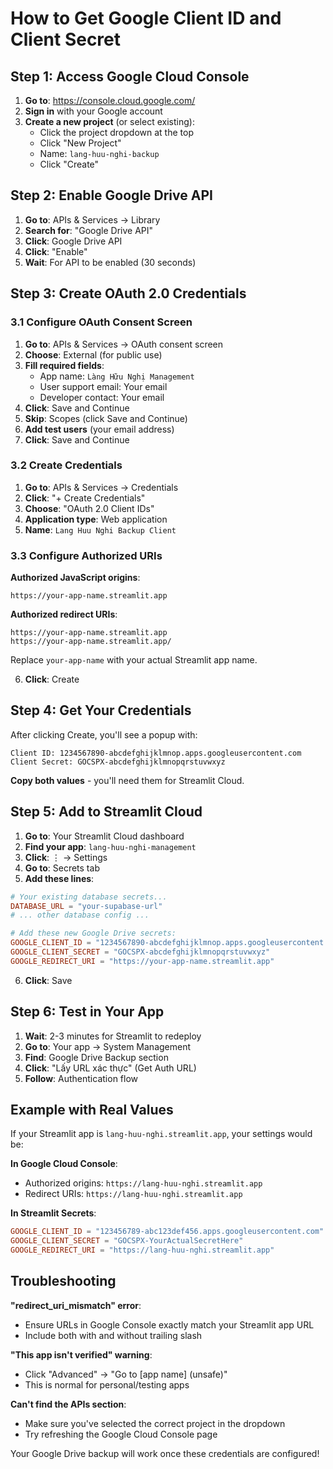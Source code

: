 # How to Get Google Client ID and Client Secret

## Step 1: Access Google Cloud Console

1. **Go to**: https://console.cloud.google.com/
2. **Sign in** with your Google account
3. **Create a new project** (or select existing):
   - Click the project dropdown at the top
   - Click "New Project"
   - Name: `lang-huu-nghi-backup`
   - Click "Create"

## Step 2: Enable Google Drive API

1. **Go to**: APIs & Services → Library
2. **Search for**: "Google Drive API"
3. **Click**: Google Drive API
4. **Click**: "Enable"
5. **Wait**: For API to be enabled (30 seconds)

## Step 3: Create OAuth 2.0 Credentials

### 3.1 Configure OAuth Consent Screen
1. **Go to**: APIs & Services → OAuth consent screen
2. **Choose**: External (for public use)
3. **Fill required fields**:
   - App name: `Làng Hữu Nghị Management`
   - User support email: Your email
   - Developer contact: Your email
4. **Click**: Save and Continue
5. **Skip**: Scopes (click Save and Continue)
6. **Add test users** (your email address)
7. **Click**: Save and Continue

### 3.2 Create Credentials
1. **Go to**: APIs & Services → Credentials
2. **Click**: "+ Create Credentials"
3. **Choose**: "OAuth 2.0 Client IDs"
4. **Application type**: Web application
5. **Name**: `Lang Huu Nghi Backup Client`

### 3.3 Configure Authorized URIs
**Authorized JavaScript origins**:
```
https://your-app-name.streamlit.app
```

**Authorized redirect URIs**:
```
https://your-app-name.streamlit.app
https://your-app-name.streamlit.app/
```

Replace `your-app-name` with your actual Streamlit app name.

6. **Click**: Create

## Step 4: Get Your Credentials

After clicking Create, you'll see a popup with:

```
Client ID: 1234567890-abcdefghijklmnop.apps.googleusercontent.com
Client Secret: GOCSPX-abcdefghijklmnopqrstuvwxyz
```

**Copy both values** - you'll need them for Streamlit Cloud.

## Step 5: Add to Streamlit Cloud

1. **Go to**: Your Streamlit Cloud dashboard
2. **Find your app**: `lang-huu-nghi-management`
3. **Click**: ⋮ → Settings
4. **Go to**: Secrets tab
5. **Add these lines**:

```toml
# Your existing database secrets...
DATABASE_URL = "your-supabase-url"
# ... other database config ...

# Add these new Google Drive secrets:
GOOGLE_CLIENT_ID = "1234567890-abcdefghijklmnop.apps.googleusercontent.com"
GOOGLE_CLIENT_SECRET = "GOCSPX-abcdefghijklmnopqrstuvwxyz"
GOOGLE_REDIRECT_URI = "https://your-app-name.streamlit.app"
```

6. **Click**: Save

## Step 6: Test in Your App

1. **Wait**: 2-3 minutes for Streamlit to redeploy
2. **Go to**: Your app → System Management
3. **Find**: Google Drive Backup section
4. **Click**: "Lấy URL xác thực" (Get Auth URL)
5. **Follow**: Authentication flow

## Example with Real Values

If your Streamlit app is `lang-huu-nghi.streamlit.app`, your settings would be:

**In Google Cloud Console**:
- Authorized origins: `https://lang-huu-nghi.streamlit.app`
- Redirect URIs: `https://lang-huu-nghi.streamlit.app`

**In Streamlit Secrets**:
```toml
GOOGLE_CLIENT_ID = "123456789-abc123def456.apps.googleusercontent.com"
GOOGLE_CLIENT_SECRET = "GOCSPX-YourActualSecretHere"
GOOGLE_REDIRECT_URI = "https://lang-huu-nghi.streamlit.app"
```

## Troubleshooting

**"redirect_uri_mismatch" error**:
- Ensure URLs in Google Console exactly match your Streamlit app URL
- Include both with and without trailing slash

**"This app isn't verified" warning**:
- Click "Advanced" → "Go to [app name] (unsafe)" 
- This is normal for personal/testing apps

**Can't find the APIs section**:
- Make sure you've selected the correct project in the dropdown
- Try refreshing the Google Cloud Console page

Your Google Drive backup will work once these credentials are configured!